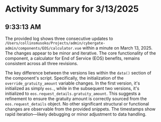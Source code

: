 # Activity Summary for 3/13/2025

## 9:33:13 AM
The provided log shows three consecutive updates to `/Users/collinsmusoko/Projects/admin/cybergate-admin/components/EOS/calculator.vue`  within a minute on March 13, 2025.  The changes appear to be minor and iterative.  The core functionality of the component, a calculator for End of Service (EOS) benefits, remains consistent across all three revisions.

The key difference between the versions lies within the `data()` section of the component's script. Specifically, the initialization of the `override_gratuity_amount` variable changes. In the first version, it's initialized as simply `eos.`, while in the subsequent two versions, it's initialized to `eos.request_details.gratuity_amount`. This suggests a refinement to ensure the gratuity amount is correctly sourced from the `eos.request_details` object.  No other significant structural or functional changes are observable from the provided snippets.  The timestamps show rapid iteration—likely debugging or minor adjustment to data handling.
